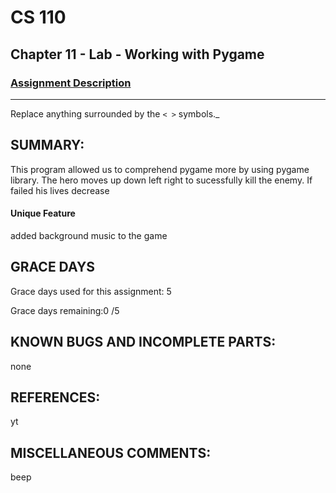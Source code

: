 # CS 110
## Chapter 11 - Lab - Working with Pygame


### [Assignment Description](https://docs.google.com/document/d/1kFLQs7Lepb8hcYOrZq5scmRmdcNkIwWZ6Kb85_0bCVY/edit?usp=sharing)

***
Replace anything surrounded by the `< >` symbols._

## SUMMARY:
This program allowed us to comprehend pygame more by using pygame library. The hero moves up down left right to sucessfully kill the enemy. If failed his lives decrease
 
#### Unique Feature
added background music to the game 

## GRACE DAYS
Grace days used for this assignment: 5

Grace days remaining:0 /5

## KNOWN BUGS AND INCOMPLETE PARTS:
none

## REFERENCES:
yt
## MISCELLANEOUS COMMENTS:
beep
